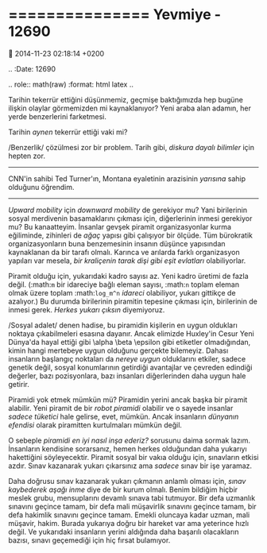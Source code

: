 ===============
Yevmiye - 12690
===============

:date: 2014-11-23 02:18:14 +0200

.. :Date:   12690

.. role:: math(raw)
   :format: html latex
..

Tarihin tekerrür ettiğini düşünmemiz, geçmişe baktığımızda hep bugüne
ilişkin olaylar görmemizden mi kaynaklanıyor? Yeni araba alan adamın,
her yerde benzerlerini farketmesi.

Tarihin *aynen* tekerrür ettiği vaki mi?

/Benzerlik/ çözülmesi zor bir problem. Tarih gibi, *diskura dayalı
bilimler* için hepten zor.

--------------

CNN'in sahibi Ted Turner'ın, Montana eyaletinin arazisinin *yarısına*
sahip olduğunu öğrendim.

--------------

*Upward mobility* için *downward mobility* de gerekiyor mu? Yani
birilerinin sosyal merdivenin basamaklarını çıkması için, diğerlerinin
inmesi gerekiyor mu? Bu kanaatteyim. İnsanlar gevşek piramit
organizasyonlar kurma eğiliminde, zihinleri de *ağaç* yapısı gibi
çalışıyor bir ölçüde. Tüm bürokratik organizasyonların buna benzemesinin
insanın düşünce yapısından kaynaklanan da bir tarafı olmalı. Karınca ve
arılarda farklı organizasyon yapıları var mesela, *bir kraliçenin tarak
dişi gibi eşit evlatları* olabiliyorlar.

Piramit olduğu için, yukarıdaki kadro sayısı az. Yeni kadro üretimi de
fazla değil. (:math:`m` bir idareciye bağlı eleman sayısı, :math:`n`
toplam eleman olmak üzere toplam :math:`log_m^n` *idareci* olabiliyor,
yukarı gittikçe de azalıyor.) Bu durumda birilerinin piramitin tepesine
çıkması için, birilerinin de inmesi gerek. *Herkes yukarı çıksın*
diyemiyoruz.

/Sosyal adalet/ denen hadise, bu piramidin kişilerin en uygun oldukları
noktaya çıkabilmeleri esasına dayanır. Ancak elimizde Huxley'in Cesur
Yeni Dünya'da hayal ettiği gibi \\alpha \\beta \\epsilon gibi etiketler
olmadığından, kimin hangi mertebeye uygun olduğunu gerçekte bilemeyiz.
Dahası insanların başlangıç noktaları da *nereye uygun* olduklarını
etkiler, sadece genetik değil, sosyal konumlarının getirdiği avantajlar
ve çevreden edindiği değerler, bazı pozisyonlara, bazı insanları
diğerlerinden daha uygun hale getirir.

Piramidi yok etmek mümkün mü? Piramidin yerini ancak başka bir piramit
alabilir. Yeni piramit de bir *robot piramidi* olabilir ve o sayede
insanlar *sadece tüketici* hale gelirse, evet, mümkün. Ancak insanların
*dünyanın efendisi* olarak piramitten kurtulmaları mümkün değil.

O sebeple *piramidi en iyi nasıl inşa ederiz?* sorusunu daima sormak
lazım. İnsanların kendisine sorarsanız, hemen herkes olduğundan daha
yukarıyı hakettiğini söyleyecektir. Piramit sosyal bir vakıa olduğu
için, sınavların etkisi azdır. Sınav kazanarak yukarı çıkarsınız ama
*sadece* sınav bir işe yaramaz.

Daha doğrusu sınav kazanarak yukarı çıkmanın anlamlı olması için, *sınav
kaybederek aşağı inme* diye de bir kurum olmalı. Benim bildiğim hiçbir
meslek grubu, mensuplarını devamlı sınava tabi tutmuyor. Bir defa
uzmanlık sınavını geçince tamam, bir defa mali müşavirlik sınavını
geçince tamam, bir defa hakimlik sınavını geçince tamam. Emekli oluncaya
kadar uzman, mali müşavir, hakim. Burada yukarıya doğru bir hareket var
ama yeterince hızlı değil. Ve yukarıdaki insanların yerini aldığında
daha başarılı olacakların bazısı, sınavı geçemediği için hiç fırsat
bulamıyor.
